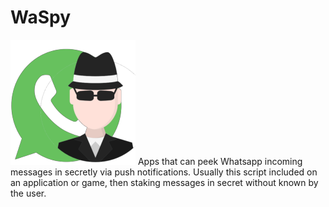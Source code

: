 # WaSpy
![alt text](https://github.com/hangga/waspy/blob/master/doc/icon_waspy-200x200.png)
Apps that can peek Whatsapp incoming messages in secretly via push notifications. Usually this script included on an application or game, then staking messages in secret without known by the user.
